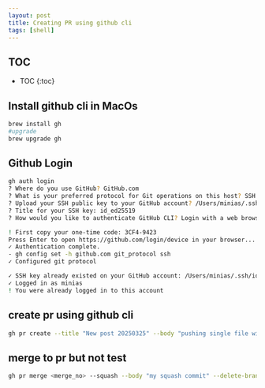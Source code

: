 ```yaml
---
layout: post
title: Creating PR using github cli
tags: [shell]
---
```


## TOC

* TOC
{:toc}

## Install github cli in MacOs

```sh
brew install gh
#upgrade
brew upgrade gh
```

## Github Login

```sh
gh auth login
? Where do you use GitHub? GitHub.com
? What is your preferred protocol for Git operations on this host? SSH
? Upload your SSH public key to your GitHub account? /Users/minias/.ssh/id_ed25519.pub
? Title for your SSH key: id_ed25519
? How would you like to authenticate GitHub CLI? Login with a web browser

! First copy your one-time code: 3CF4-9423
Press Enter to open https://github.com/login/device in your browser...
✓ Authentication complete.
- gh config set -h github.com git_protocol ssh
✓ Configured git protocol

✓ SSH key already existed on your GitHub account: /Users/minias/.ssh/id_ed25519.pub
✓ Logged in as minias
! You were already logged in to this account
```

## create pr using github cli

```sh
gh pr create --title "New post 20250325" --body "pushing single file without checkou& pull"
```

## merge to pr but not test

```sh
gh pr merge <merge_no> --squash --body "my squash commit" --delete-branch
```
